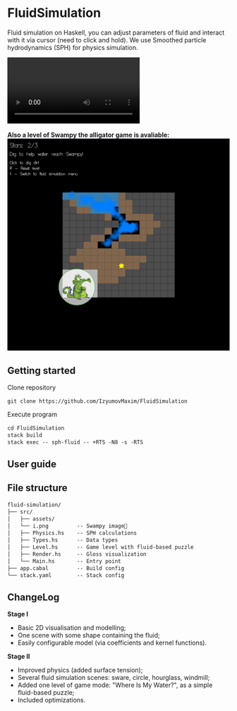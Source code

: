 # FluidSimulation
Fluid simulation on Haskell, you can adjust parameters of fluid and interact with it via cursor (need to click and hold). We use Smoothed particle hydrodynamics (SPH) for physics simulation.

![Simulation](footage/scene_record.mov)

**Also a level of Swampy the alligator game is avaliable:**
![Photo](footage/swampy_gameplay.png)


## Getting started
Clone repository
```
git clone https://github.com/IzyumovMaxim/FluidSimulation
```
Execute program
```
cd FluidSimulation
stack build
stack exec -- sph-fluid -- +RTS -N8 -s -RTS
```

## User guide


## File structure
```
fluid-simulation/
├── src/
│   ├── assets/
│   └── i.png         -- Swampy image🐊
│   ├── Physics.hs    -- SPH calculations
│   ├── Types.hs      -- Data types
│   ├── Level.hs      -- Game level with fluid-based puzzle
│   ├── Render.hs     -- Gloss visualization
│   └── Main.hs       -- Entry point
├── app.cabal         -- Build config
└── stack.yaml        -- Stack config
```

## ChangeLog
**Stage I**
- Basic 2D visualisation and modelling;
- One scene with some shape containing the fluid;
- Easily configurable model (via coefficients and kernel functions).
  
**Stage II**
- Improved physics (added surface tension);
- Several fluid simulation scenes: sware, circle, hourglass, windmill;
- Added one level of game mode: "Where Is My Water?", as a simple fluid-based puzzle;
- Included optimizations.
  
